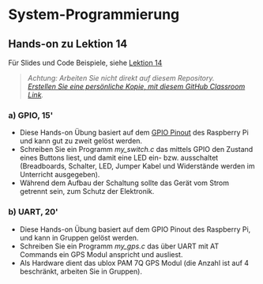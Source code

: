 # System-Programmierung
## Hands-on zu Lektion 14
Für Slides und Code Beispiele, siehe [Lektion 14](../../../fhnw-syspr/blob/master/14/README.md)

> *Achtung: Arbeiten Sie nicht direkt auf diesem Repository.*<br/>
> *[Erstellen Sie eine persönliche Kopie, mit diesem GitHub Classroom Link](https://classroom.github.com/a/Jrqi8tPD).*

### a) GPIO, 15'
* Diese Hands-on Übung basiert auf dem [GPIO Pinout](https://pinout.xyz/pinout/wiringpi) des Raspberry Pi und kann gut zu zweit gelöst werden.
* Schreiben Sie ein Programm *my_switch.c* das mittels GPIO den Zustand eines Buttons liest, und damit eine LED ein- bzw. ausschaltet (Breadboards, Schalter, LED, Jumper Kabel und Widerstände werden im Unterricht ausgegeben).
* Während dem Aufbau der Schaltung sollte das Gerät vom Strom getrennt sein, zum Schutz der Elektronik.

### b) UART, 20'
* Diese Hands-on Übung basiert auf dem GPIO Pinout des Raspberry Pi, und kann in Gruppen gelöst werden.
* Schreiben Sie ein Programm *my_gps.c* das über UART mit AT Commands ein GPS Modul anspricht und ausliest.
* Als Hardware dient das ublox PAM 7Q GPS Modul (die Anzahl ist auf 4 beschränkt, arbeiten Sie in Gruppen).

